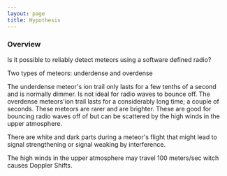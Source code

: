 ```yaml
---
layout: page
title: Hypothesis
---
```


### Overview
Is it possible to reliably detect meteors using a software defined radio?

Two types of meteors: underdense and overdense

The underdense meteor's ion trail only lasts for a few tenths of a second and is normally dimmer. Is not ideal for radio waves to bounce off.
The overdense meteors'ion trail lasts for a considerably long time; a couple of seconds. These meteors are rarer and are brighter. These are good for bouncing radio waves off of but can be scattered by the high winds in the upper atmosphere.

There are white and dark parts during a meteor's flight that might lead to signal strengthening or signal weaking by interference.

The high winds in the upper atmosphere may travel 100 meters/sec witch causes Doppler Shifts.
